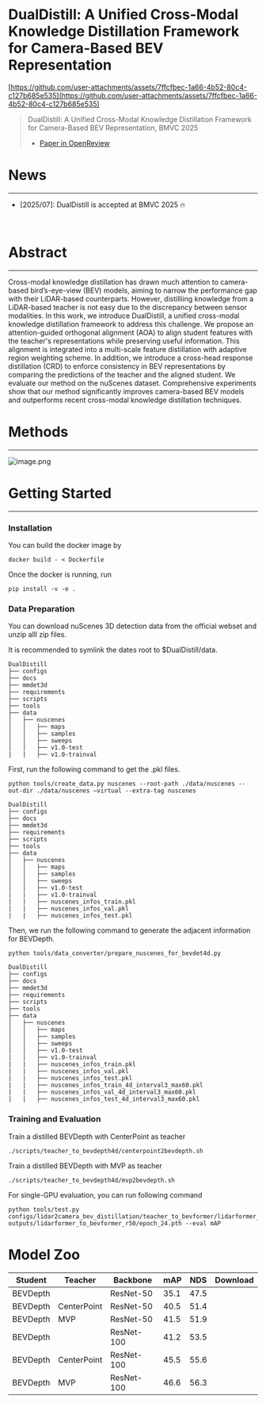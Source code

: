 # DualDistill: A Unified Cross-Modal Knowledge Distillation Framework for Camera-Based BEV Representation

<div align="center">

</div>

[https://github.com/user-attachments/assets/7ffcfbec-1a66-4b52-80c4-c127b685e535](https://github.com/user-attachments/assets/7ffcfbec-1a66-4b52-80c4-c127b685e535)

> DualDistill: A Unified Cross-Modal Knowledge Distillation Framework for Camera-Based BEV Representation, BMVC 2025
> 
> - [Paper in OpenReview](https://openreview.net/forum?id=8sek44Vz1p#discussion)

# News

---

- [2025/07]: DualDistill is accepted at BMVC 2025 🔥
</br>

# Abstract

---

Cross-modal knowledge distillation has drawn much attention to camera-based bird’s-eye-view (BEV) models, aiming to narrow the performance gap with their LiDAR-based counterparts. However, distilliing knowledge from a LiDAR-based teacher is not easy due to the discrepancy between sensor modalities. In this work, we introduce DualDistill, a unified cross-modal knowledge distillation framework to address this challenge. We propose an attention-guided orthogonal alignment (AOA) to align student features with the teacher's representations while preserving useful information. This alignment is integrated into a multi-scale feature distillation with adaptive region weighting scheme. In addition, we introduce a cross-head response distillation (CRD) to enforce consistency in BEV representations by comparing the predictions of the teacher and the aligned student. We evaluate our method on the nuScenes dataset. Comprehensive experiments show that our method significantly improves camera-based BEV models and outperforms recent cross-modal knowledge distillation techniques.

# Methods

---

![image.png](https://github.com/user-attachments/assets/8292f5bc-9cc5-423e-9ee0-e02e352538ec)

# Getting Started

---

### Installation

You can build the docker image by

```
docker build - < Dockerfile
```

Once the docker is running, run

```
pip install -v -e .
```

### Data Preparation

You can download nuScenes 3D detection data from the official webset and unzip alll zip files.

It is recommended to symlink the dates root to $DualDistill/data.

```
DualDistill
├── configs
├── docs
├── mmdet3d
├── requirements
├── scripts
├── tools
├── data
│   ├── nuscenes
│   │   ├── maps
│   │   ├── samples
│   │   ├── sweeps
│   │   ├── v1.0-test
|   |   ├── v1.0-trainval
```

First, run the following command to get the .pkl files.

```
python tools/create_data.py nuscenes --root-path ./data/nuscenes --out-dir ./data/nuscenes –virtual --extra-tag nuscenes
```

```
DualDistill
├── configs
├── docs
├── mmdet3d
├── requirements
├── scripts
├── tools
├── data
│   ├── nuscenes
│   │   ├── maps
│   │   ├── samples
│   │   ├── sweeps
│   │   ├── v1.0-test
|   |   ├── v1.0-trainval
|   |   ├── nuscenes_infos_train.pkl
|   |   ├── nuscenes_infos_val.pkl
|   |   ├── nuscenes_infos_test.pkl
```

Then, we run the following command to generate the adjacent information for BEVDepth.

```
python tools/data_converter/prepare_nuscenes_for_bevdet4d.py
```

```
DualDistill
├── configs
├── docs
├── mmdet3d
├── requirements
├── scripts
├── tools
├── data
│   ├── nuscenes
│   │   ├── maps
│   │   ├── samples
│   │   ├── sweeps
│   │   ├── v1.0-test
|   |   ├── v1.0-trainval
|   |   ├── nuscenes_infos_train.pkl
|   |   ├── nuscenes_infos_val.pkl
|   |   ├── nuscenes_infos_test.pkl
|   |   ├── nuscenes_infos_train_4d_interval3_max60.pkl
|   |   ├── nuscenes_infos_val_4d_interval3_max60.pkl
|   |   ├── nuscenes_infos_test_4d_interval3_max60.pkl
```

### Training and Evaluation

Train a distilled BEVDepth with CenterPoint as teacher

```
./scripts/teacher_to_bevdepth4d/centerpoint2bevdepth.sh
```

Train a distilled BEVDepth with MVP as teacher

```
./scripts/teacher_to_bevdepth4d/mvp2bevdepth.sh
```

For single-GPU evaluation, you can run following command

```
python tools/test.py configs/lidar2camera_bev_distillation/teacher_to_bevformer/lidarformer_to_bevformer_nus_1x1conv_r50.py outputs/lidarformer_to_bevformer_r50/epoch_24.pth --eval mAP
```

# Model Zoo

| Student | Teacher | Backbone | mAP | NDS | Download |
| --- | --- | --- | --- | --- | --- |
| BEVDepth |  | ResNet-50 | 35.1 | 47.5 |  |
| BEVDepth | CenterPoint | ResNet-50 | 40.5 | 51.4 |  |
| BEVDepth | MVP | ResNet-50 | 41.5 | 51.9 |  |
| BEVDepth |  | ResNet-100 | 41.2 | 53.5 |  |
| BEVDepth | CenterPoint | ResNet-100 | 45.5 | 55.6 |  |
| BEVDepth | MVP | ResNet-100 | 46.6 | 56.3 |  |
